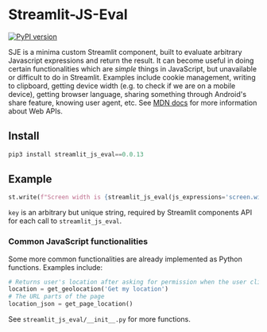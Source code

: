 # Streamlit-JS-Eval

[![PyPI version](https://badge.fury.io/py/streamlit_js_eval.svg)](https://badge.fury.io/py/streamlit_js_eval)

SJE is a minima custom Streamlit component, built to evaluate arbitrary Javascript expressions and return the result. It can become useful in doing certain functionalities which are _simple_ things in JavaScript, but unavailable or difficult to do in Streamlit. Examples include cookie management, writing to clipboard, getting device width (e.g. to check if we are on a mobile device), getting browser language, sharing something through Android's share feature, knowing user agent, etc. See [MDN docs](https://developer.mozilla.org/en-US/docs/Web/API) for more information about Web APIs. 

## Install

```python
pip3 install streamlit_js_eval==0.0.13
```

## Example

```python
st.write(f"Screen width is {streamlit_js_eval(js_expressions='screen.width', want_output = True, key = 'SCR')}")
```
`key` is an arbitrary but unique string, required by Streamlit components API for each call to `streamlit_js_eval`.

### Common JavaScript functionalities

Some more common functionalities are already implemented as Python functions. Examples include:

```python
# Returns user's location after asking for permission when the user clicks the generated link with the given text
location = get_geolocation('Get my location')
# The URL parts of the page
location_json = get_page_location()
```

See `streamlit_js_eval/__init__.py` for more functions.
